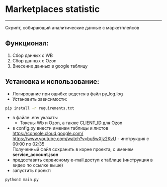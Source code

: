 # Marketplaces statistic
***
Скрипт, собирающий аналитические данные с маркетплейсов
## Функционал:
1. Сбор данных с WB
2. Сбор данных с Ozon
3. Внесение данных в google таблицу

## Установка и использование:
- Логирование при ошибке ведется в файл py_log.log
- Установить зависимости:
```sh
pip install -r requirements.txt
```
- в файле .env указать:
  - Токены Wb и Ozon, а также CLIENT_ID для Ozon
- в config.py внести именам таблицы и листов
https://console.cloud.google.com/ \
https://www.youtube.com/watch?v=bu5wXjz2KvU - инструкция с 00:00 по 02:35\
Полученный файл сохранить в корне проекта, с именем **service_account.json**
- предоставить сервисному e-mail доступ к таблице (инструкция в видео по ссылке выше)
- запустить проект:
```sh
python3 main.py
```
